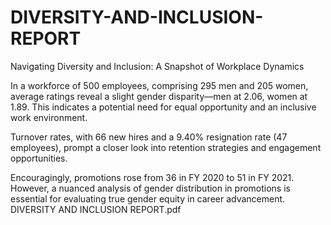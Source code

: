 # DIVERSITY-AND-INCLUSION-REPORT
Navigating Diversity and Inclusion: A Snapshot of Workplace Dynamics

In a workforce of 500 employees, comprising 295 men and 205 women, average ratings reveal a slight gender disparity—men at 2.06, women at 1.89. This indicates a potential need for equal opportunity and an inclusive work environment.

Turnover rates, with 66 new hires and a 9.40% resignation rate (47 employees), prompt a closer look into retention strategies and engagement opportunities.

Encouragingly, promotions rose from 36 in FY 2020 to 51 in FY 2021. However, a nuanced analysis of gender distribution in promotions is essential for evaluating true gender equity in career advancement.
DIVERSITY AND INCLUSION REPORT.pdf
